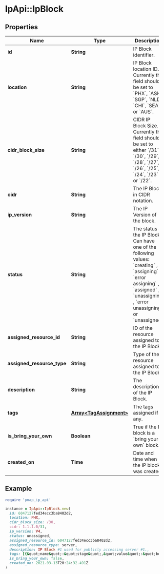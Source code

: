 # IpApi::IpBlock

## Properties

| Name | Type | Description | Notes |
| ---- | ---- | ----------- | ----- |
| **id** | **String** | IP Block identifier. | [optional] |
| **location** | **String** | IP Block location ID. Currently this field should be set to &#x60;PHX&#x60;, &#x60;ASH&#x60;, &#x60;SGP&#x60;, &#x60;NLD&#x60;, &#x60;CHI&#x60;, &#x60;SEA&#x60; or &#x60;AUS&#x60;. | [optional] |
| **cidr_block_size** | **String** | CIDR IP Block Size. Currently this field should be set to either &#x60;/31&#x60;, &#x60;/30&#x60;, &#x60;/29&#x60;, &#x60;/28&#x60;, &#x60;/27&#x60;, &#x60;/26&#x60;, &#x60;/25&#x60;, &#x60;/24&#x60;, &#x60;/23&#x60; or &#x60;/22&#x60;. | [optional] |
| **cidr** | **String** | The IP Block in CIDR notation. | [optional] |
| **ip_version** | **String** | The IP Version of the block. | [optional] |
| **status** | **String** | The status of the IP Block. Can have one of the following values: &#x60;creating&#x60; , &#x60;assigning&#x60; , &#x60;error assigning&#x60; , &#x60;assigned&#x60; , &#x60;unassigning&#x60; , &#x60;error unassigning&#x60; or &#x60;unassigned&#x60;. | [optional] |
| **assigned_resource_id** | **String** | ID of the resource assigned to the IP Block. | [optional] |
| **assigned_resource_type** | **String** | Type of the resource assigned to the IP Block. | [optional] |
| **description** | **String** | The description of the IP Block. | [optional] |
| **tags** | [**Array&lt;TagAssignment&gt;**](TagAssignment.md) | The tags assigned if any. | [optional] |
| **is_bring_your_own** | **Boolean** | True if the IP block is a &#x60;bring your own&#x60; block. | [optional] |
| **created_on** | **Time** | Date and time when the IP block was created. | [optional] |

## Example

```ruby
require 'pnap_ip_api'

instance = IpApi::IpBlock.new(
  id: 6047127fed34ecc3ba8402d2,
  location: PHX,
  cidr_block_size: /30,
  cidr: 1.1.1.0/31,
  ip_version: V4,
  status: unassigned,
  assigned_resource_id: 6047127fed34ecc3ba8402d2,
  assigned_resource_type: server,
  description: IP Block #1 used for publicly accessing server #1.,
  tags: [{&quot;name&quot;:&quot;stage&quot;,&quot;value&quot;:&quot;beta&quot;},{&quot;name&quot;:&quot;group&quot;,&quot;value&quot;:&quot;discounted&quot;}],
  is_bring_your_own: false,
  created_on: 2021-03-13T20:24:32.491Z
)
```

